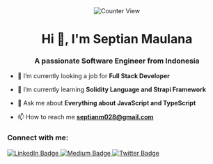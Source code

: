 <div align="center">
  <img src="https://komarev.com/ghpvc/?username=your-github-username&style=flat-square&color=blue" alt="Counter View"/>
</div>

<h1 align="center">Hi 👋, I'm Septian Maulana</h1>
<h3 align="center">A passionate Software Engineer from Indonesia</h3>

- 🔭 I’m currently looking a job for **Full Stack Developer**

- 🌱 I’m currently learning **Solidity Language and Strapi Framework**

- 💬 Ask me about **Everything about JavaScript and TypeScript**

- 📫 How to reach me **septianm028@gmail.com**

<h3 align="left">Connect with me:</h3>
<p align="left">
<div id="header" align="left">
  <div id="badges">
    <a href="https://www.linkedin.com/in/septian-maulana/">
      <img src="https://img.shields.io/badge/LinkedIn-blue?style=for-the-badge&logo=linkedin&logoColor=white" alt="LinkedIn Badge"/>
    </a>
    <a href="https://tianbuyung.medium.com/">
      <img src="https://img.shields.io/badge/Medium-black?style=for-the-badge&logo=medium&logoColor=white" alt="Medium Badge"/>
    </a>
    <a href="https://twitter.com/tianbuyung">
      <img src="https://img.shields.io/badge/Twitter-blue?style=for-the-badge&logo=twitter&logoColor=white" alt="Twitter Badge"/>
    </a>
  </div>
</div>
</p>

<!--
**tianbuyung/tianbuyung** is a ✨ _special_ ✨ repository because its `README.md` (this file) appears on your GitHub profile.

Here are some ideas to get you started:

- 🔭 I’m currently working on ...
- 🌱 I’m currently learning ...
- 👯 I’m looking to collaborate on ...
- 🤔 I’m looking for help with ...
- 💬 Ask me about ...
- 📫 How to reach me: ...
- 😄 Pronouns: ...
- ⚡ Fun fact: ...
-->
